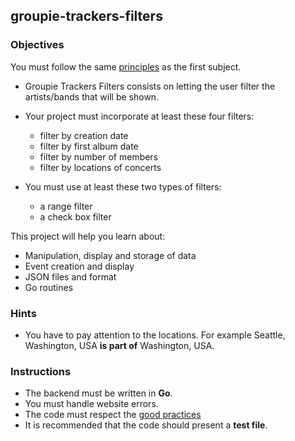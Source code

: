 ## groupie-trackers-filters

### Objectives

You must follow the same [principles](https://github.com/01-edu/public/blob/master/subjects/groupie-trackers/groupie-trackers.en.md) as the first subject.

- Groupie Trackers Filters consists on letting the user filter the artists/bands that will be shown.

- Your project must incorporate at least these four filters:
  - filter by creation date
  - filter by first album date
  - filter by number of members
  - filter by locations of concerts

- You must use at least these two types of filters:
  - a range filter
  - a check box filter

This project will help you learn about:

- Manipulation, display and storage of data
- Event creation and display
- JSON files and format
- Go routines

### Hints

- You have to pay attention to the locations. For example Seattle, Washington, USA **is part of** Washington, USA.

### Instructions

- The backend must be written in **Go**.
- You must handle website errors.
- The code must respect the [good practices](https://github.com/01-edu/public/blob/master/subjects/good-practices.en.md)
- It is recommended that the code should present a **test file**.
